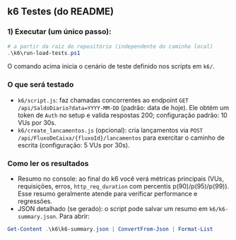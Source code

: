 ﻿## k6 Testes (do README)

### 1) Executar (um único passo):

```powershell
# a partir da raiz do repositório (independente do caminho local)
.\k6\run-load-tests.ps1
```

O comando acima inicia o cenário de teste definido nos scripts em `k6/`.

### O que será testado
- `k6/script.js`: faz chamadas concorrentes ao endpoint `GET /api/SaldoDiario?data=YYYY-MM-DD` (padrão: data de hoje). Ele obtém um token de `Auth` no setup e valida respostas 200; configuração padrão: 10 VUs por 30s.
- `k6/create_lancamentos.js` (opcional): cria lançamentos via `POST /api/FluxoDeCaixa/{fluxoId}/lancamentos` para exercitar o caminho de escrita (configuração: 5 VUs por 30s).

### Como ler os resultados
- Resumo no console: ao final do k6 você verá métricas principais (VUs, requisições, erros, `http_req_duration` com percentis p(90)/p(95)/p(99)). Esse resumo geralmente atende para verificar performance e regressões.
- JSON detalhado (se gerado): o script pode salvar um resumo em `k6/k6-summary.json`. Para abrir:

```powershell
Get-Content .\k6\k6-summary.json | ConvertFrom-Json | Format-List
```

